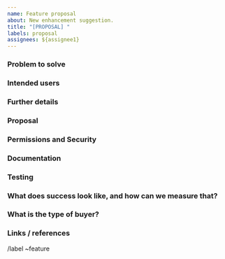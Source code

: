 ```yaml
---
name: Feature proposal
about: New enhancement suggestion.
title: "[PROPOSAL] "
labels: proposal
assignees: ${assignee1}
---
```


### Problem to solve

<!-- What problem do we solve? -->

### Intended users

<!-- Who will use this feature? If known, include any of the following: types of users (e.g. Developer), personas, or specific company roles (e.g. Release Manager). It's okay to write "Unknown" and fill this field in later.

* [@gaal.dormick (Release Manager)](https://marketing.cherubits.hu/roles-personas/#gaal-release-manager)
* [@jor.fara (Product Manager)](https://marketing.cherubits.hu/roles-personas/#fara-product-manager)
* [@tomaz.sutt (Development Team Lead)](https://marketing.cherubits.hu/roles-personas/#tomaz-development-team-lead)
* [@bor.alurin (Software Developer)](https://marketing.cherubits.hu/roles-personas/#bor-software-developer)
* [Brisseis (Product Designer)](https://marketing.cherubits.hu/roles-personas/#brisseis-product-designer)
* [Janov Pelorat (DevOps Engineer)](https://marketing.cherubits.hu/roles-personas/#janov-devops-engineer)
* [@hari.sheldon (Systems Administrator)](https://marketing.cherubits.hu/roles-personas/#hari-systems-administrator)
* [@golan.trevize (Security Analyst)](https://marketing.cherubits.hu/roles-personas/#golan-security-analyst)
* [@salvor.hardin (Data Analyst)](https://marketing.cherubits.hu/roles-personas/#salvor-data-analyst)

Personas are described at https://marketing.cherubits.hu/roles-personas/ -->

### Further details

<!-- Include use cases, benefits, and/or goals (contributes to our vision?) -->

### Proposal

<!-- How are we going to solve the problem? Try to include the user journey! https://about.gitlab.com/handbook/journeys/#user-journey -->

### Permissions and Security

<!-- What permissions are required to perform the described actions? Are they consistent with the existing permissions as documented for users, groups, and projects as appropriate? Is the proposed behavior consistent between the UI, API, and other access methods (e.g. email replies)?-->

### Documentation

<!-- See the Feature Change Documentation Workflow https://docs.gitlab.com/ee/development/documentation/feature-change-workflow.html
Add all known Documentation Requirements here, per https://docs.gitlab.com/ee/development/documentation/feature-change-workflow.html#documentation-requirements
If this feature requires changing permissions, this document https://docs.gitlab.com/ee/user/permissions.html must be updated accordingly. -->

### Testing

<!-- What risks does this change pose? How might it affect the quality of the product? What additional test coverage or changes to tests will be needed? Will it require cross-browser testing? See the test engineering process for further help: https://about.gitlab.com/handbook/engineering/quality/test-engineering/ -->

### What does success look like, and how can we measure that?

<!-- Define both the success metrics and acceptance criteria. Note that success metrics indicate the desired business outcomes, while acceptance criteria indicate when the solution is working correctly. If there is no way to measure success, link to an issue that will implement a way to measure this. -->

### What is the type of buyer? 

<!-- Which leads to: in which enterprise tier should this feature go? See https://about.gitlab.com/handbook/product/pricing/#four-tiers -->

### Links / references

/label ~feature
